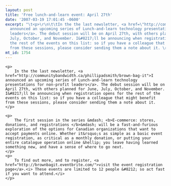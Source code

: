 ```yaml
---
layout: post
title: 'Free lunch-and-learn event: April 27th'
date: '2007-03-19 17:01:45 -0600'
excerpt: "\t<p>\r\n\t\tIn the the last newsletter, <a href=\"http://communitybandwidth.ca/phillipadsmith/brown-bag-it\">I
  announced an upcoming series of Lunch-and-learn technology presentations for non-profit
  leaders</a>. The debut session will be on April 27th, with others planned for June,
  July, October, and November. I&#8217;ll be announcing when registration opens for
  the rest of the events on this list: so if you have a colleague that might benefit
  from these sessions, please consider sending them a note about it. \r\n\t</p>"
mt_id: 1754
---
```

	<p>
		In the the last newsletter, <a href="http://communitybandwidth.ca/phillipadsmith/brown-bag-it">I announced an upcoming series of Lunch-and-learn technology presentations for non-profit leaders</a>. The debut session will be on April 27th, with others planned for June, July, October, and November. I&#8217;ll be announcing when registration opens for the rest of the events on this list: so if you have a colleague that might benefit from these sessions, please consider sending them a note about it. 
	</p>
<!--break-->
	<p>
		The first session in the series &mdash; <b>E-commerce: stores, donations, and registrations </b>&mdash; will be a fast-and-furious exploration of the options for Canadian organizations that want to accept payments online. Whether it&rsquo;s as simple as a basic event registration, as critical as a monthly donation, or putting your entire catalogue operation online &hellip; you leave having learned something new, and have a sense of where to go next.
	</p>
	<p>
		To find out more, and to register, <a href="http://brownbagit.eventbrite.com/">visit the event registration page</a>.<i> These events are limited to 12 people &#8212; so act fast if you want to attend.</i>
	</p>
